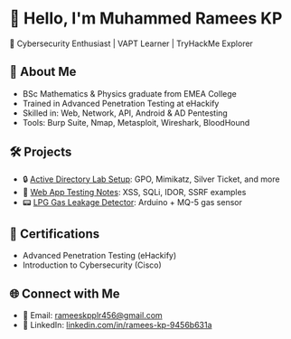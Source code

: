 # 👋 Hello, I'm Muhammed Ramees KP

🎯 Cybersecurity Enthusiast | VAPT Learner | TryHackMe Explorer

## 🧠 About Me
- BSc Mathematics & Physics graduate from EMEA College
- Trained in Advanced Penetration Testing at eHackify
- Skilled in: Web, Network, API, Android & AD Pentesting
- Tools: Burp Suite, Nmap, Metasploit, Wireshark, BloodHound

## 🛠️ Projects
- 🔒 [Active Directory Lab Setup](#): GPO, Mimikatz, Silver Ticket, and more
- 🧪 [Web App Testing Notes](#): XSS, SQLi, IDOR, SSRF examples
- 📟 [LPG Gas Leakage Detector](#): Arduino + MQ-5 gas sensor

## 📜 Certifications
- Advanced Penetration Testing (eHackify)
- Introduction to Cybersecurity (Cisco)

## 🌐 Connect with Me
- 📧 Email: rameeskpplr456@gmail.com
- 💼 LinkedIn: [linkedin.com/in/ramees-kp-9456b631a](https://linkedin.com/in/ramees-kp-9456b631a)
